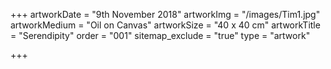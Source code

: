 +++
artworkDate = "9th November 2018"
artworkImg = "/images/Tim1.jpg"
artworkMedium = "Oil on Canvas"
artworkSize = "40 x 40 cm"
artworkTitle = "Serendipity"
order = "001"
sitemap_exclude = "true"
type = "artwork"

+++
